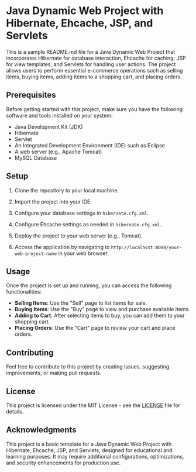 # Java Dynamic Web Project with Hibernate, Ehcache, JSP, and Servlets

This is a sample README.md file for a Java Dynamic Web Project that incorporates Hibernate for database interaction, Ehcache for caching, JSP for view templates, and Servlets for handling user actions. The project allows users to perform essential e-commerce operations such as selling items, buying items, adding items to a shopping cart, and placing orders.

## Prerequisites

Before getting started with this project, make sure you have the following software and tools installed on your system:

- Java Development Kit (JDK)
- Hibernate
- Servlet
- An Integrated Development Environment (IDE) such as Eclipse
- A web server (e.g., Apache Tomcat)
- MySQL Database 



## Setup

1. Clone the repository to your local machine.

2. Import the project into your IDE.

3. Configure your database settings in `hibernate.cfg.xml`.

4. Configure Ehcache settings as needed in `hibernate.cfg.xml`.

5. Deploy the project to your web server (e.g., Tomcat).

6. Access the application by navigating to `http://localhost:8080/your-web-project-name` in your web browser.

## Usage

Once the project is set up and running, you can access the following functionalities:

- **Selling Items**: Use the "Sell" page to list items for sale.
- **Buying Items**: Use the "Buy" page to view and purchase available items.
- **Adding to Cart**: After selecting items to buy, you can add them to your shopping cart.
- **Placing Orders**: Use the "Cart" page to review your cart and place orders.

## Contributing

Feel free to contribute to this project by creating issues, suggesting improvements, or making pull requests.

## License

This project is licensed under the MIT License - see the [LICENSE](LICENSE) file for details.

## Acknowledgments

This project is a basic template for a Java Dynamic Web Project with Hibernate, Ehcache, JSP, and Servlets, designed for educational and learning purposes. It may require additional configurations, optimizations, and security enhancements for production use.

